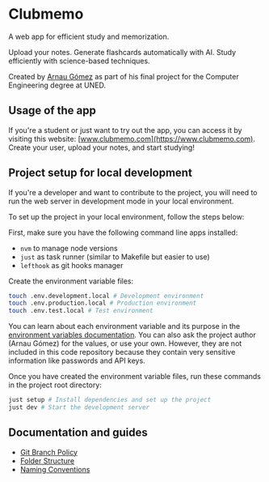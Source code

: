# Clubmemo

A web app for efficient study and memorization.

Upload your notes. Generate flashcards automatically with AI. Study efficiently with science-based techniques.

Created by [Arnau Gómez](https://www.arnaugomez.com) as part of his final project for the Computer Engineering degree at UNED.

## Usage of the app

If you're a student or just want to try out the app, you can access it by visiting this website: [www.clubmemo.com](https://www.clubmemo.com). Create your user, upload your notes, and start studying!

## Project setup for local development

If you're a developer and want to contribute to the project, you will need to run the web server in development mode in your local environment.

To set up the project in your local environment, follow the steps below:

First, make sure you have the following command line apps installed:

- `nvm` to manage node versions
- `just` as task runner (similar to Makefile but easier to use)
- `lefthook` as git hooks manager

Create the environment variable files:

```sh
touch .env.development.local # Development environment
touch .env.production.local # Production environment
touch .env.test.local # Test environment
```

You can learn about each environment variable and its purpose in the [environment variables documentation](src/common/types/env.d.ts). You can also ask the project author (Arnau Gómez) for the values, or use your own. However, they are not included in this code repository because they contain very sensitive information like passwords and API keys.

Once you have created the environment variable files, run these commands in the project root directory:

```sh
just setup # Install dependencies and set up the project
just dev # Start the development server
```

## Documentation and guides

- [Git Branch Policy](./docs/git-branch-policy.md)
- [Folder Structure](./docs/folder-structure.md)
- [Naming Conventions](./docs/naming-conventions.md)
